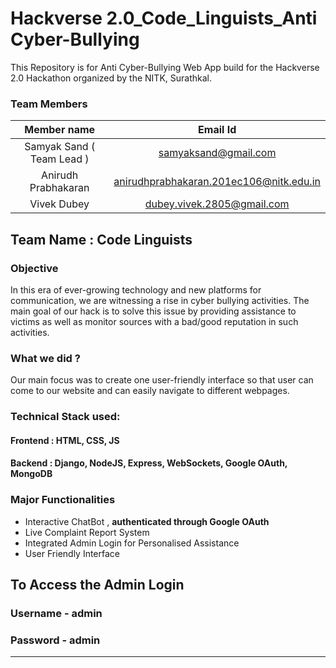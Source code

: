 # Hackverse 2.0_Code_Linguists_Anti Cyber-Bullying

This Repository is for Anti Cyber-Bullying Web App build for the Hackverse 2.0 Hackathon organized by the NITK, Surathkal.

### Team Members

| Member name|Email Id| 
| :------------: |:---------------:| 
| Samyak Sand ( Team Lead )    | samyaksand@gmail.com |
| Anirudh Prabhakaran | anirudhprabhakaran.201ec106@nitk.edu.in |    
| Vivek Dubey | dubey.vivek.2805@gmail.com       |  

## Team Name : Code Linguists

### Objective

In this era of ever-growing technology and new platforms for communication, we are witnessing a rise in cyber bullying activities. The main goal of our hack is to solve this issue by providing assistance to victims as well as monitor sources with a bad/good reputation in such activities.

### What we did ?

Our main focus was to create one user-friendly interface so that user can come to our website and can easily navigate to different webpages.

### Technical Stack used:

#### Frontend : HTML, CSS, JS 
#### Backend : Django, NodeJS, Express, WebSockets, Google OAuth, MongoDB

### Major Functionalities
- Interactive ChatBot , **authenticated through Google OAuth**	
- Live Complaint Report System 	
- Integrated Admin Login for Personalised Assistance
- User Friendly Interface
 
## To Access the Admin Login
### Username - admin
### Password - admin

---------------------------------------------------------------------------------------------

